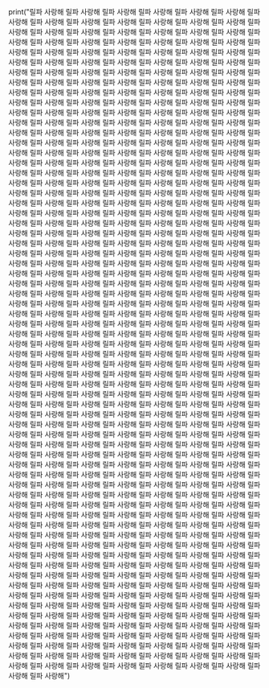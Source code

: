 print("릴파 사랑해 릴파 사랑해 릴파 사랑해 릴파 사랑해 릴파 사랑해 릴파 사랑해 릴파 사랑해 릴파 사랑해 릴파 사랑해 릴파 사랑해 릴파 사랑해 릴파 사랑해 릴파 사랑해 릴파 사랑해 릴파 사랑해 릴파 사랑해 릴파 사랑해 릴파 사랑해 릴파 사랑해 릴파 사랑해 릴파 사랑해 릴파 사랑해 릴파 사랑해 릴파 사랑해 릴파 사랑해 릴파 사랑해 릴파 사랑해 릴파 사랑해 릴파 사랑해 릴파 사랑해 릴파 사랑해 릴파 사랑해 릴파 사랑해 릴파 사랑해 릴파 사랑해 릴파 사랑해 릴파 사랑해 릴파 사랑해 릴파 사랑해 릴파 사랑해 릴파 사랑해 릴파 사랑해 릴파 사랑해 릴파 사랑해 릴파 사랑해 릴파 사랑해 릴파 사랑해 릴파 사랑해 릴파 사랑해 릴파 사랑해 릴파 사랑해 릴파 사랑해 릴파 사랑해 릴파 사랑해 릴파 사랑해 릴파 사랑해 릴파 사랑해 릴파 사랑해 릴파 사랑해 릴파 사랑해 릴파 사랑해 릴파 사랑해 릴파 사랑해 릴파 사랑해 릴파 사랑해 릴파 사랑해 릴파 사랑해 릴파 사랑해 릴파 사랑해 릴파 사랑해 릴파 사랑해 릴파 사랑해 릴파 사랑해 릴파 사랑해 릴파 사랑해 릴파 사랑해 릴파 사랑해 릴파 사랑해 릴파 사랑해 릴파 사랑해 릴파 사랑해 릴파 사랑해 릴파 사랑해 릴파 사랑해 릴파 사랑해 릴파 사랑해 릴파 사랑해 릴파 사랑해 릴파 사랑해 릴파 사랑해 릴파 사랑해 릴파 사랑해 릴파 사랑해 릴파 사랑해 릴파 사랑해 릴파 사랑해 릴파 사랑해 릴파 사랑해 릴파 사랑해 릴파 사랑해 릴파 사랑해 릴파 사랑해 릴파 사랑해 릴파 사랑해 릴파 사랑해 릴파 사랑해 릴파 사랑해 릴파 사랑해 릴파 사랑해 릴파 사랑해 릴파 사랑해 릴파 사랑해 릴파 사랑해 릴파 사랑해 릴파 사랑해 릴파 사랑해 릴파 사랑해 릴파 사랑해 릴파 사랑해 릴파 사랑해 릴파 사랑해 릴파 사랑해 릴파 사랑해 릴파 사랑해 릴파 사랑해 릴파 사랑해 릴파 사랑해 릴파 사랑해 릴파 사랑해 릴파 사랑해 릴파 사랑해 릴파 사랑해 릴파 사랑해 릴파 사랑해 릴파 사랑해 릴파 사랑해 릴파 사랑해 릴파 사랑해 릴파 사랑해 릴파 사랑해 릴파 사랑해 릴파 사랑해 릴파 사랑해 릴파 사랑해 릴파 사랑해 릴파 사랑해 릴파 사랑해 릴파 사랑해 릴파 사랑해 릴파 사랑해 릴파 사랑해 릴파 사랑해 릴파 사랑해 릴파 사랑해 릴파 사랑해 릴파 사랑해 릴파 사랑해 릴파 사랑해 릴파 사랑해 릴파 사랑해 릴파 사랑해 릴파 사랑해 릴파 사랑해 릴파 사랑해 릴파 사랑해 릴파 사랑해 릴파 사랑해 릴파 사랑해 릴파 사랑해 릴파 사랑해 릴파 사랑해 릴파 사랑해 릴파 사랑해 릴파 사랑해 릴파 사랑해 릴파 사랑해 릴파 사랑해 릴파 사랑해 릴파 사랑해 릴파 사랑해 릴파 사랑해 릴파 사랑해 릴파 사랑해 릴파 사랑해 릴파 사랑해 릴파 사랑해 릴파 사랑해 릴파 사랑해 릴파 사랑해 릴파 사랑해 릴파 사랑해 릴파 사랑해 릴파 사랑해 릴파 사랑해 릴파 사랑해 릴파 사랑해 릴파 사랑해 릴파 사랑해 릴파 사랑해 릴파 사랑해 릴파 사랑해 릴파 사랑해 릴파 사랑해 릴파 사랑해 릴파 사랑해 릴파 사랑해 릴파 사랑해 릴파 사랑해 릴파 사랑해 릴파 사랑해 릴파 사랑해 릴파 사랑해 릴파 사랑해 릴파 사랑해 릴파 사랑해 릴파 사랑해 릴파 사랑해 릴파 사랑해 릴파 사랑해 릴파 사랑해 릴파 사랑해 릴파 사랑해 릴파 사랑해 릴파 사랑해 릴파 사랑해 릴파 사랑해 릴파 사랑해 릴파 사랑해 릴파 사랑해 릴파 사랑해 릴파 사랑해 릴파 사랑해 릴파 사랑해 릴파 사랑해 릴파 사랑해 릴파 사랑해 릴파 사랑해 릴파 사랑해 릴파 사랑해 릴파 사랑해 릴파 사랑해 릴파 사랑해 릴파 사랑해 릴파 사랑해 릴파 사랑해 릴파 사랑해 릴파 사랑해 릴파 사랑해 릴파 사랑해 릴파 사랑해 릴파 사랑해 릴파 사랑해 릴파 사랑해 릴파 사랑해 릴파 사랑해 릴파 사랑해 릴파 사랑해 릴파 사랑해 릴파 사랑해 릴파 사랑해 릴파 사랑해 릴파 사랑해 릴파 사랑해 릴파 사랑해 릴파 사랑해 릴파 사랑해 릴파 사랑해 릴파 사랑해 릴파 사랑해 릴파 사랑해 릴파 사랑해 릴파 사랑해 릴파 사랑해 릴파 사랑해 릴파 사랑해 릴파 사랑해 릴파 사랑해 릴파 사랑해 릴파 사랑해 릴파 사랑해 릴파 사랑해 릴파 사랑해 릴파 사랑해 릴파 사랑해 릴파 사랑해 릴파 사랑해 릴파 사랑해 릴파 사랑해 릴파 사랑해 릴파 사랑해 릴파 사랑해 릴파 사랑해 릴파 사랑해 릴파 사랑해 릴파 사랑해 릴파 사랑해 릴파 사랑해 릴파 사랑해 릴파 사랑해 릴파 사랑해 릴파 사랑해 릴파 사랑해 릴파 사랑해 릴파 사랑해 릴파 사랑해 릴파 사랑해 릴파 사랑해 릴파 사랑해 릴파 사랑해 릴파 사랑해 릴파 사랑해 릴파 사랑해 릴파 사랑해 릴파 사랑해 릴파 사랑해 릴파 사랑해 릴파 사랑해 릴파 사랑해 릴파 사랑해 릴파 사랑해 릴파 사랑해 릴파 사랑해 릴파 사랑해 릴파 사랑해 릴파 사랑해 릴파 사랑해 릴파 사랑해 릴파 사랑해 릴파 사랑해 릴파 사랑해 릴파 사랑해 릴파 사랑해 릴파 사랑해 릴파 사랑해 릴파 사랑해 릴파 사랑해 릴파 사랑해 릴파 사랑해 릴파 사랑해 릴파 사랑해 릴파 사랑해 릴파 사랑해 릴파 사랑해 릴파 사랑해 릴파 사랑해 릴파 사랑해 릴파 사랑해 릴파 사랑해 릴파 사랑해 릴파 사랑해 릴파 사랑해 릴파 사랑해 릴파 사랑해 릴파 사랑해 릴파 사랑해 릴파 사랑해 릴파 사랑해 릴파 사랑해 릴파 사랑해 릴파 사랑해 릴파 사랑해 릴파 사랑해 릴파 사랑해 릴파 사랑해 릴파 사랑해 릴파 사랑해 릴파 사랑해 릴파 사랑해 릴파 사랑해 릴파 사랑해 릴파 사랑해 릴파 사랑해 릴파 사랑해 릴파 사랑해 릴파 사랑해 릴파 사랑해 릴파 사랑해 릴파 사랑해 릴파 사랑해 릴파 사랑해 릴파 사랑해 릴파 사랑해 릴파 사랑해 릴파 사랑해 릴파 사랑해 릴파 사랑해 릴파 사랑해 릴파 사랑해 릴파 사랑해 릴파 사랑해 릴파 사랑해 릴파 사랑해 릴파 사랑해 릴파 사랑해 릴파 사랑해 릴파 사랑해 릴파 사랑해 릴파 사랑해 릴파 사랑해 릴파 사랑해 릴파 사랑해 릴파 사랑해 릴파 사랑해 릴파 사랑해 릴파 사랑해 릴파 사랑해 릴파 사랑해 릴파 사랑해 릴파 사랑해 릴파 사랑해 릴파 사랑해 릴파 사랑해 릴파 사랑해 릴파 사랑해 릴파 사랑해 릴파 사랑해 릴파 사랑해 릴파 사랑해 릴파 사랑해 릴파 사랑해 릴파 사랑해 릴파 사랑해 릴파 사랑해 릴파 사랑해 릴파 사랑해 릴파 사랑해 릴파 사랑해 릴파 사랑해 릴파 사랑해 릴파 사랑해 릴파 사랑해 릴파 사랑해 릴파 사랑해 릴파 사랑해 릴파 사랑해 릴파 사랑해 릴파 사랑해 릴파 사랑해 릴파 사랑해 릴파 사랑해 릴파 사랑해 릴파 사랑해 릴파 사랑해 릴파 사랑해 릴파 사랑해 릴파 사랑해 릴파 사랑해 릴파 사랑해 릴파 사랑해 릴파 사랑해 릴파 사랑해 릴파 사랑해 릴파 사랑해 릴파 사랑해 릴파 사랑해 릴파 사랑해 릴파 사랑해 릴파 사랑해 릴파 사랑해 릴파 사랑해 릴파 사랑해 릴파 사랑해 릴파 사랑해")
